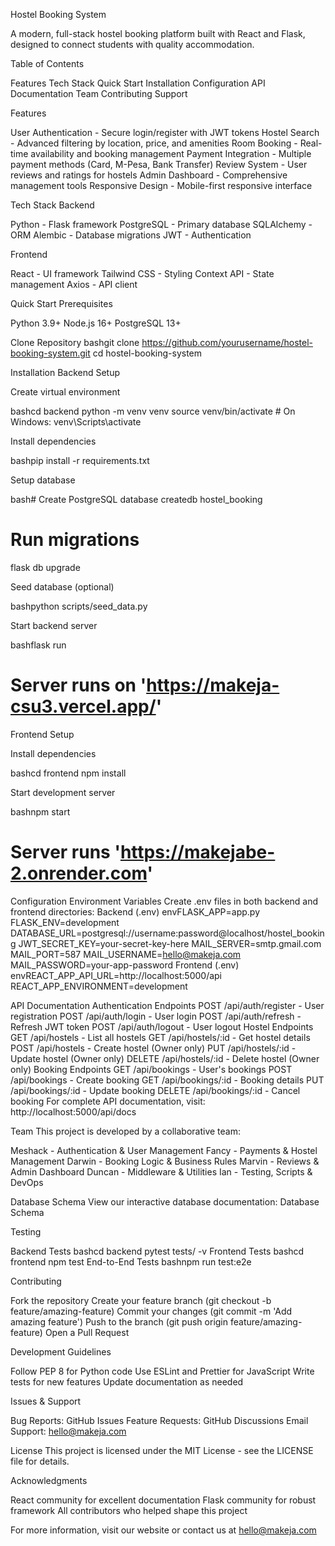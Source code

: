 Hostel Booking System

A modern, full-stack hostel booking platform built with React and Flask, designed to connect students with quality accommodation.

Table of Contents

Features
Tech Stack
Quick Start
Installation
Configuration
API Documentation
Team
Contributing
Support

Features

User Authentication - Secure login/register with JWT tokens
Hostel Search - Advanced filtering by location, price, and amenities
Room Booking - Real-time availability and booking management
Payment Integration - Multiple payment methods (Card, M-Pesa, Bank Transfer)
Review System - User reviews and ratings for hostels
Admin Dashboard - Comprehensive management tools
Responsive Design - Mobile-first responsive interface

Tech Stack
Backend

Python - Flask framework
PostgreSQL - Primary database
SQLAlchemy - ORM
Alembic - Database migrations
JWT - Authentication

Frontend

React - UI framework
Tailwind CSS - Styling
Context API - State management
Axios - API client

Quick Start
Prerequisites

Python 3.9+
Node.js 16+
PostgreSQL 13+

Clone Repository
bashgit clone https://github.com/yourusername/hostel-booking-system.git
cd hostel-booking-system

Installation
Backend Setup

Create virtual environment

bashcd backend
python -m venv venv
source venv/bin/activate  # On Windows: venv\Scripts\activate

Install dependencies

bashpip install -r requirements.txt

Setup database

bash# Create PostgreSQL database
createdb hostel_booking

# Run migrations
flask db upgrade

Seed database (optional)

bashpython scripts/seed_data.py

Start backend server

bashflask run
# Server runs on 'https://makeja-csu3.vercel.app/'
Frontend Setup

Install dependencies

bashcd frontend
npm install

Start development server

bashnpm start
# Server runs 'https://makejabe-2.onrender.com'
Configuration
Environment Variables
Create .env files in both backend and frontend directories:
Backend (.env)
envFLASK_APP=app.py
FLASK_ENV=development
DATABASE_URL=postgresql://username:password@localhost/hostel_booking
JWT_SECRET_KEY=your-secret-key-here
MAIL_SERVER=smtp.gmail.com
MAIL_PORT=587
MAIL_USERNAME=hello@makeja.com
MAIL_PASSWORD=your-app-password
Frontend (.env)
envREACT_APP_API_URL=http://localhost:5000/api
REACT_APP_ENVIRONMENT=development

API Documentation
Authentication Endpoints
POST /api/auth/register    - User registration
POST /api/auth/login       - User login
POST /api/auth/refresh     - Refresh JWT token
POST /api/auth/logout      - User logout
Hostel Endpoints
GET    /api/hostels        - List all hostels
GET    /api/hostels/:id    - Get hostel details
POST   /api/hostels        - Create hostel (Owner only)
PUT    /api/hostels/:id    - Update hostel (Owner only)
DELETE /api/hostels/:id    - Delete hostel (Owner only)
Booking Endpoints
GET    /api/bookings       - User's bookings
POST   /api/bookings       - Create booking
GET    /api/bookings/:id   - Booking details
PUT    /api/bookings/:id   - Update booking
DELETE /api/bookings/:id   - Cancel booking
For complete API documentation, visit: http://localhost:5000/api/docs

Team
This project is developed by a collaborative team:

 Meshack - Authentication & User Management
 Fancy - Payments & Hostel Management
 Darwin - Booking Logic & Business Rules
 Marvin - Reviews & Admin Dashboard
 Duncan - Middleware & Utilities
 Ian - Testing, Scripts & DevOps

 Database Schema
View our interactive database documentation: Database Schema

Testing

Backend Tests
bashcd backend
pytest tests/ -v
Frontend Tests
bashcd frontend
npm test
End-to-End Tests
bashnpm run test:e2e

Contributing

Fork the repository
Create your feature branch (git checkout -b feature/amazing-feature)
Commit your changes (git commit -m 'Add amazing feature')
Push to the branch (git push origin feature/amazing-feature)
Open a Pull Request

Development Guidelines

Follow PEP 8 for Python code
Use ESLint and Prettier for JavaScript
Write tests for new features
Update documentation as needed

Issues & Support

Bug Reports: GitHub Issues
Feature Requests: GitHub Discussions
Email Support: hello@makeja.com

License
This project is licensed under the MIT License - see the LICENSE file for details.

Acknowledgments

React community for excellent documentation
Flask community for robust framework
All contributors who helped shape this project



For more information, visit our website or contact us at hello@makeja.com